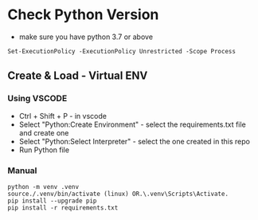 # Check Python Version
* make sure you have python 3.7 or above

```
Set-ExecutionPolicy -ExecutionPolicy Unrestricted -Scope Process
```

## Create & Load - Virtual ENV

### Using VSCODE
* Ctrl + Shift + P - in vscode
* Select "Python:Create Environment" - select the requirements.txt file and create one
* Select "Python:Select Interpreter" - select the one created in this repo
* Run Python file

### Manual
```
python -m venv .venv
source./.venv/bin/activate (linux) OR.\.venv\Scripts\Activate.
pip install --upgrade pip
pip install -r requirements.txt
``````
